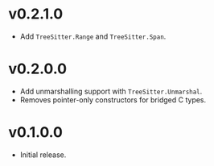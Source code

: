# v0.2.1.0

* Add `TreeSitter.Range` and `TreeSitter.Span`.

# v0.2.0.0

* Add unmarshalling support with `TreeSitter.Unmarshal`.
* Removes pointer-only constructors for bridged C types.

# v0.1.0.0

* Initial release.

